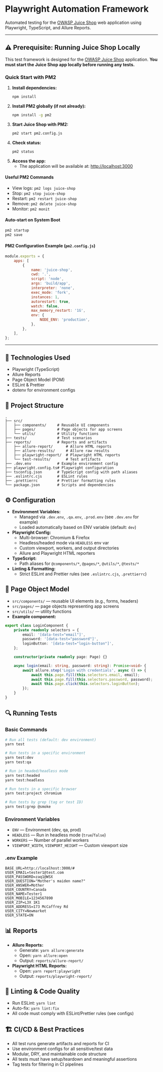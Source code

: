 # Playwright Automation Framework

Automated testing for the [OWASP Juice Shop](https://github.com/juice-shop/juice-shop) web application using Playwright, TypeScript, and Allure Reports.

---

## ⚠️ Prerequisite: Running Juice Shop Locally

This test framework is designed for the [OWASP Juice Shop](https://github.com/juice-shop/juice-shop) application. **You must start the Juice Shop app locally before running any tests.**

### Quick Start with PM2

1. **Install dependencies:**
    ```bash
    npm install
    ```
2. **Install PM2 globally (if not already):**
    ```bash
    npm install -g pm2
    ```
3. **Start Juice Shop with PM2:**
    ```bash
    pm2 start pm2.config.js
    ```
4. **Check status:**
    ```bash
    pm2 status
    ```
5. **Access the app:**
    - The application will be available at: [http://localhost:3000](http://localhost:3000)

#### Useful PM2 Commands

- View logs: `pm2 logs juice-shop`
- Stop: `pm2 stop juice-shop`
- Restart: `pm2 restart juice-shop`
- Remove: `pm2 delete juice-shop`
- Monitor: `pm2 monit`

#### Auto-start on System Boot

```bash
pm2 startup
pm2 save
```

#### PM2 Configuration Example (`pm2.config.js`)

```js
module.exports = {
    apps: [
        {
            name: 'juice-shop',
            cwd: '.',
            script: 'node',
            args: 'build/app',
            interpreter: 'none',
            exec_mode: 'fork',
            instances: 1,
            autorestart: true,
            watch: false,
            max_memory_restart: '1G',
            env: {
                NODE_ENV: 'production',
            },
        },
    ],
};
```

---

## 🚀 Technologies Used

- Playwright (TypeScript)
- Allure Reports
- Page Object Model (POM)
- ESLint & Prettier
- dotenv for environment configs

## 📁 Project Structure

```
.
├── src/
│   ├── components/     # Reusable UI components
│   ├── pages/          # Page objects for app screens
│   └── utils/          # Utility functions
├── tests/              # Test scenarios
├── reports/            # Reports and artifacts
│   ├── allure-report/      # Allure HTML reports
│   ├── allure-results/     # Allure raw results
│   ├── playwright-report/  # Playwright HTML reports
│   └── test-results/       # Test artifacts
├── .dev.env            # Example environment config
├── playwright.config.ts# Playwright configuration
├── tsconfig.json       # TypeScript config with path aliases
├── .eslintrc.cjs       # ESLint rules
├── .prettierrc         # Prettier formatting rules
└── package.json        # Scripts and dependencies
```

## ⚙️ Configuration

- **Environment Variables:**
    - Managed via `.dev.env`, `.qa.env`, `.prod.env` (see `.dev.env` for example)
    - Loaded automatically based on ENV variable (default: `dev`)
- **Playwright Config:**
    - Multi-browser: Chromium & Firefox
    - Headless/headed mode via `HEADLESS` env var
    - Custom viewport, workers, and output directories
    - Allure and Playwright HTML reporters
- **TypeScript:**
    - Path aliases for `@components/*`, `@pages/*`, `@utils/*`, `@tests/*`
- **Linting & Formatting:**
    - Strict ESLint and Prettier rules (see `.eslintrc.cjs`, `.prettierrc`)

## 📝 Page Object Model

- `src/components/` — reusable UI elements (e.g., forms, headers)
- `src/pages/` — page objects representing app screens
- `src/utils/` — utility functions
- **Example component:**

```typescript
export class LoginComponent {
    private readonly selectors = {
        email: '[data-test="email"]',
        password: '[data-test="password"]',
        loginButton: '[data-test="login-button"]',
    };

    constructor(private readonly page: Page) {}

    async login(email: string, password: string): Promise<void> {
        await allure.step('Login with credentials', async () => {
            await this.page.fill(this.selectors.email, email);
            await this.page.fill(this.selectors.password, password);
            await this.page.click(this.selectors.loginButton);
        });
    }
}
```

## 🔍 Running Tests

### Basic Commands

```bash
# Run all tests (default: dev environment)
yarn test

# Run tests in a specific environment
yarn test:dev
yarn test:qa

# Run in headed/headless mode
yarn test:headed
yarn test:headless

# Run tests in a specific browser
yarn test:project chromium

# Run tests by grep (tag or test ID)
yarn test:grep @smoke
```

### Environment Variables

- `ENV` — Environment (dev, qa, prod)
- `HEADLESS` — Run in headless mode (`true`/`false`)
- `WORKERS` — Number of parallel workers
- `VIEWPORT_WIDTH`, `VIEWPORT_HEIGHT` — Custom viewport size

### .env Example

```
BASE_URL=http://localhost:3000/#
USER_EMAIL=tester1@test.com
USER_PASSWORD=zaq1@WSX
USER_QUESTION="Mother's maiden name?"
USER_ANSWER=Mother
USER_COUNTRY=Canada
USER_NAME=Tester1
USER_MOBILE=1234567890
USER_ZIP=L3X 1K1
USER_ADDRESS=173 McCaffrey Rd
USER_CITY=Newmarket
USER_STATE=ON
```

## 📊 Reports

- **Allure Reports:**
    - Generate: `yarn allure:generate`
    - Open: `yarn allure:open`
    - Output: `reports/allure-report/`
- **Playwright HTML Reports:**
    - Open: `yarn report:playwright`
    - Output: `reports/playwright-report/`

## 🧹 Linting & Code Quality

- Run ESLint: `yarn lint`
- Auto-fix: `yarn lint:fix`
- All code must comply with ESLint/Prettier rules (see configs)

## 🏗️ CI/CD & Best Practices

- All test runs generate artifacts and reports for CI
- Use environment configs for all sensitive/test data
- Modular, DRY, and maintainable code structure
- All tests must have setup/teardown and meaningful assertions
- Tag tests for filtering in CI pipelines
